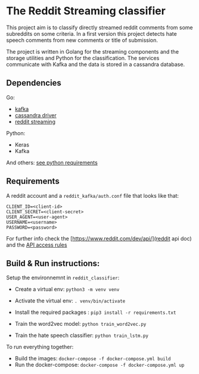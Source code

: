 # The Reddit Streaming classifier

This project aim is to classify directly streamed reddit comments from some subreddits on some criteria.
In a first version this project detects hate speech comments from new comments or title of submission.

The project is written in Golang for the streaming components and the storage utilities and Python for 
the classification. The services communicate with Kafka and the data is stored in a cassandra database.


## Dependencies

Go: 
- [kafka](https://github.com/confluentinc/confluent-kafka-go)
- [cassandra driver](https://github.com/gocql/gocql)
- [reddit streaming](https://github.com/Baumanar/reddit_api_streaming)

Python:

- Keras
- Kafka

And others: [see python requirements](https://github.com/Baumanar/reddit_proj/blob/master/reddit_classifier/requirements.txt)


## Requirements

A reddit account and a `reddit_kafka/auth.conf` file that looks like that:


```
CLIENT_ID=<client-id>
CLIENT_SECRET=<client-secret>
USER_AGENT=<user-agent>
USERNAME=<username>
PASSWORD=<password>
```

For further info check the  [https://www.reddit.com/dev/api/](reddit api doc) and the [API access rules](https://github.com/reddit-archive/reddit/wiki/OAuth2 )


## Build & Run instructions:

Setup the environnemnt in `reddit_classifier`:

- Create a virtual env: `python3 -m venv venv`
- Activate the virtual env: `. venv/bin/activate`
- Install the required packages : `pip3 install -r requirements.txt`

- Train the word2vec model: `python train_word2vec.py`
- Train the hate speech classifier: `python train_lstm.py`


To run everything together:

- Build the images: `docker-compose -f docker-compose.yml build`
- Run the docker-compose: `docker-compose -f docker-compose.yml up`